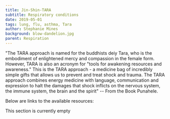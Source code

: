```yaml
---
title: Jin-Shin-TARA
subtitle: Respiratory conditions
date: 2019-05-01
tags: lung, flu, asthma, Tara
author: Stephanie Mines
background: blow-dandelion.jpg
parent: Respiration
---
```


"The TARA approach is named for the buddhists deiy Tara, who is the embodiment of enlightened mercy and compassion in the female form. However, TARA is also an acronym for "tools for awakening resources and awareness." This is the TARA approach - a medicine bag of incredibly simple gifts that allows us to prevent and treat shock and trauma. The TARA approach combines energy medicine with language, communication and expression to halt the damages that shock inflicts on the nervous system, the immune system, the brain and the spirit" -- From the Book Punahele.

Below are links to the available resources:

This section is currently empty
